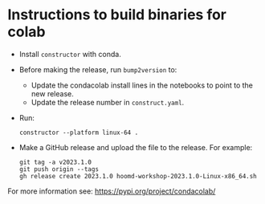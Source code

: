 # Instructions to build binaries for colab

* Install `constructor` with conda.
* Before making the release, run `bump2version` to:
  * Update the condacolab install lines in the notebooks to point to the new release.
  * Update the release number in `construct.yaml`.
* Run:

      constructor --platform linux-64 .

* Make a GitHub release and upload the file to the release. For example:

      git tag -a v2023.1.0
      git push origin --tags
      gh release create 2023.1.0 hoomd-workshop-2023.1.0-Linux-x86_64.sh

For more information see: https://pypi.org/project/condacolab/
